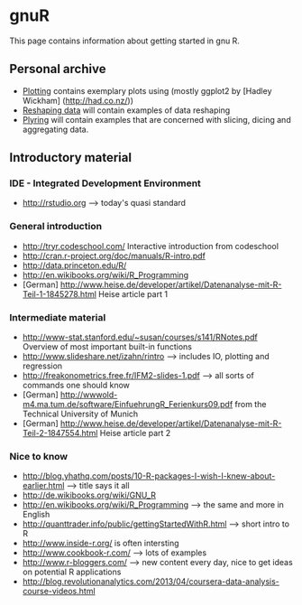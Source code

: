 gnuR
====
This page contains information about getting started in gnu R. 

Personal archive
---

- [Plotting](ggplot2.md) contains exemplary plots using (mostly ggplot2 by [Hadley Wickham] (http://had.co.nz/))
- [Reshaping data](reshape.md) will contain examples of data reshaping
- [Plyring](plyr.md) will contain examples that are concerned with slicing, dicing and aggregating data.

Introductory material
---

### IDE - Integrated Development Environment
* http://rstudio.org --> today's quasi standard

### General introduction
* http://tryr.codeschool.com/ Interactive introduction from codeschool
* http://cran.r-project.org/doc/manuals/R-intro.pdf
* http://data.princeton.edu/R/
* http://en.wikibooks.org/wiki/R_Programming
* [German] http://www.heise.de/developer/artikel/Datenanalyse-mit-R-Teil-1-1845278.html Heise article part 1

### Intermediate material
* http://www-stat.stanford.edu/~susan/courses/s141/RNotes.pdf Overview of most important built-in functions
* http://www.slideshare.net/izahn/rintro --> includes IO, plotting and regression
* http://freakonometrics.free.fr/IFM2-slides-1.pdf --> all sorts of commands one should know
* [German] http://wwwold-m4.ma.tum.de/software/EinfuehrungR_Ferienkurs09.pdf from the Technical University of Munich
* [German] http://www.heise.de/developer/artikel/Datenanalyse-mit-R-Teil-2-1847554.html Heise article part 2

### Nice to know
* http://blog.yhathq.com/posts/10-R-packages-I-wish-I-knew-about-earlier.html --> title says it all
* http://de.wikibooks.org/wiki/GNU_R 
* http://en.wikibooks.org/wiki/R_Programming --> the same and more in English
* http://quanttrader.info/public/gettingStartedWithR.html --> short intro to R
* http://www.inside-r.org/ is often intersting
* http://www.cookbook-r.com/ --> lots of examples
* http://www.r-bloggers.com/ --> new content every day, nice to get ideas on potential R applications
* http://blog.revolutionanalytics.com/2013/04/coursera-data-analysis-course-videos.html







